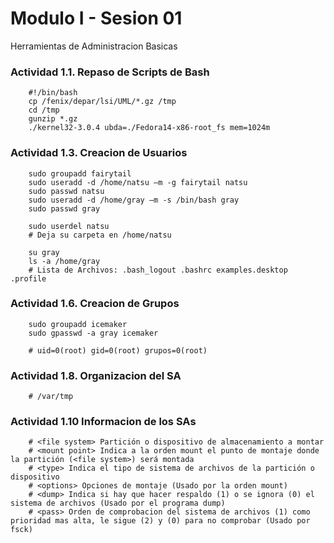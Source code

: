 Modulo I - Sesion 01
=======================

Herramientas de Administracion Basicas

### Actividad 1.1. Repaso de Scripts de Bash

```console
	#!/bin/bash
	cp /fenix/depar/lsi/UML/*.gz /tmp
	cd /tmp
	gunzip *.gz
	./kernel32-3.0.4 ubda=./Fedora14-x86-root_fs mem=1024m
```

### Actividad 1.3. Creacion de Usuarios

```console
	sudo groupadd fairytail
	sudo useradd -d /home/natsu –m -g fairytail natsu
	sudo passwd natsu
	sudo useradd -d /home/gray –m -s /bin/bash gray
	sudo passwd gray
```

```console
	sudo userdel natsu
	# Deja su carpeta en /home/natsu
```

```console
	su gray
	ls -a /home/gray
	# Lista de Archivos: .bash_logout .bashrc examples.desktop .profile
```

### Actividad 1.6. Creacion de Grupos

```console
	sudo groupadd icemaker
	sudo gpasswd -a gray icemaker
```

```console
	# uid=0(root) gid=0(root) grupos=0(root)
```

### Actividad 1.8. Organizacion del SA

```console
	# /var/tmp
```

### Actividad 1.10 Informacion de los SAs

```console
	# <file system> Partición o dispositivo de almacenamiento a montar
	# <mount point> Indica a la orden mount el punto de montaje donde la partición (<file system>) será montada
	# <type> Indica el tipo de sistema de archivos de la partición o dispositivo
	# <options> Opciones de montaje (Usado por la orden mount)
	# <dump> Indica si hay que hacer respaldo (1) o se ignora (0) el sistema de archivos (Usado por el programa dump)
	# <pass> Orden de comprobacion del sistema de archivos (1) como prioridad mas alta, le sigue (2) y (0) para no comprobar (Usado por fsck)
```
